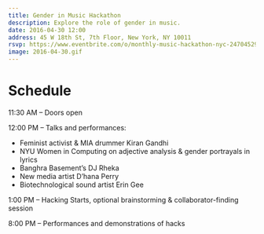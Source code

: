 ```yaml
---
title: Gender in Music Hackathon
description: Explore the role of gender in music.
date: 2016-04-30 12:00
address: 45 W 18th St, 7th Floor, New York, NY 10011
rsvp: https://www.eventbrite.com/o/monthly-music-hackathon-nyc-2470452960
image: 2016-04-30.gif
---
```


# Schedule

11:30 AM – Doors open

12:00 PM – Talks and performances:

- Feminist activist & MIA drummer Kiran Gandhi
- NYU Women in Computing on adjective analysis & gender portrayals in lyrics
- Banghra Basement’s DJ Rheka
- New media artist D’hana Perry
- Biotechnological sound artist Erin Gee

1:00 PM – Hacking Starts, optional brainstorming & collaborator-finding session

8:00 PM – Performances and demonstrations of hacks
